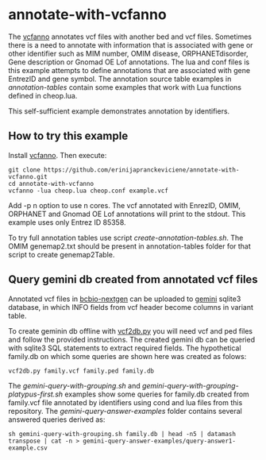 # annotate-with-vcfanno

The [vcfanno](https://github.com/brentp/vcfanno) annotates vcf files with another bed and vcf files. Sometimes there is a need to annotate with information that is associated with gene or other identifier such as MIM number, OMIM disease, ORPHANETdisorder, Gene description or Gnomad OE Lof annotations.
The lua and conf files is this example attempts to define annotations that are associated with gene EntrezID and gene symbol. The annotation source table examples in *annotation-tables* contain some examples that work with Lua functions defined in cheop.lua. 

This self-sufficient example demonstrates annotation by identifiers. 

## How to try this example
Install [vcfanno](https://github.com/brentp/vcfanno). Then execute:

```
git clone https://github.com/erinijapranckeviciene/annotate-with-vcfanno.git
cd annotate-with-vcfanno
vcfanno -lua cheop.lua cheop.conf example.vcf  
```

Add -p n option to use n cores. The  vcf annotated with EnrezID, OMIM, ORPHANET and Gnomad OE Lof annotations will print to the stdout. 
This example uses only Entrez ID 85358. 

To try full annotation tables use script *create-annotation-tables.sh*. The OMIM genemap2.txt should be present in annotation-tables folder for that script to create genemap2Table. 

## Query gemini db created from annotated vcf files

Annotated vcf files in [bcbio-nextgen](https://bcbio-nextgen.readthedocs.io/en/latest/contents/introduction.html) can be uploaded to 
[gemini](https://gemini.readthedocs.io/en/latest/index.html) sqlite3 database, in which INFO fields from vcf header become columns in variant table.

To create geminin db offline with [vcf2db.py](https://github.com/quinlan-lab/vcf2db) you will need vcf and ped files and follow the provided instructions. 
The created gemini db can be queried with sqlite3 SQL statements to extract required fields. 
The hypothetical family.db on which some queries are shown here was created as folows:

```
vcf2db.py family.vcf family.ped family.db
```

The *gemini-query-with-grouping.sh* and *gemini-query-with-grouping-platypus-first.sh* examples show some queries for family.db created from family.vcf file
annotated by identifiers using cond and lua files from this repository. The *gemini-query-answer-examples* folder contains several answered queries derived as:

```
sh gemini-query-with-grouping.sh family.db | head -n5 | datamash transpose | cat -n > gemini-query-answer-examples/query-answer1-example.csv
```


